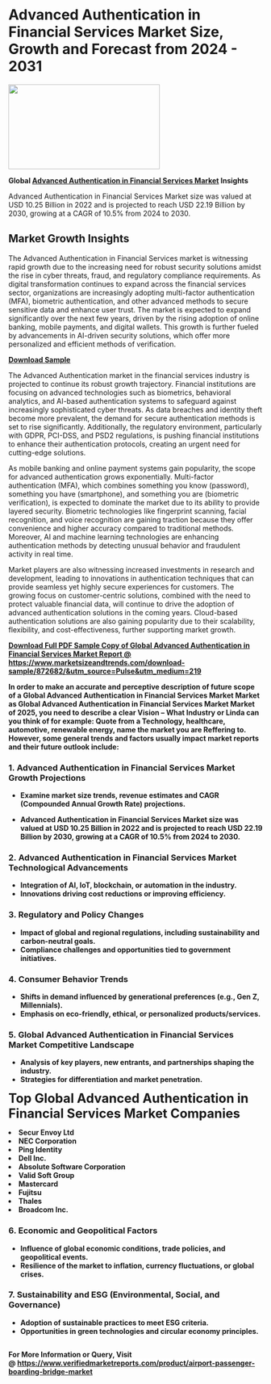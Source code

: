 <H1>Advanced Authentication in Financial Services Market Size, Growth and Forecast from 2024 - 2031</H1><img class="aligncenter size-medium wp-image-584254" src="https://thirdeyenews.in/wp-content/uploads/2024/09/Global-Market-Research-300x168.jpeg" alt="" width="300" height="168" /><p><strong>Global&nbsp;<a href="https://www.marketsizeandtrends.com/download-sample/872682/&amp;utm_source=Pulse&amp;utm_medium=219">Advanced Authentication in Financial Services Market</a> Insights</strong></p><p>Advanced Authentication in Financial Services Market size was valued at USD 10.25 Billion in 2022 and is projected to reach USD 22.19 Billion by 2030, growing at a CAGR of 10.5% from 2024 to 2030.</p><p><h2>Market Growth Insights</h2> <p>The Advanced Authentication in Financial Services market is witnessing rapid growth due to the increasing need for robust security solutions amidst the rise in cyber threats, fraud, and regulatory compliance requirements. As digital transformation continues to expand across the financial services sector, organizations are increasingly adopting multi-factor authentication (MFA), biometric authentication, and other advanced methods to secure sensitive data and enhance user trust. The market is expected to expand significantly over the next few years, driven by the rising adoption of online banking, mobile payments, and digital wallets. This growth is further fueled by advancements in AI-driven security solutions, which offer more personalized and efficient methods of verification.</p> <p><strong><a href="#">Download Sample</a></strong></p> <p>The Advanced Authentication market in the financial services industry is projected to continue its robust growth trajectory. Financial institutions are focusing on advanced technologies such as biometrics, behavioral analytics, and AI-based authentication systems to safeguard against increasingly sophisticated cyber threats. As data breaches and identity theft become more prevalent, the demand for secure authentication methods is set to rise significantly. Additionally, the regulatory environment, particularly with GDPR, PCI-DSS, and PSD2 regulations, is pushing financial institutions to enhance their authentication protocols, creating an urgent need for cutting-edge solutions.</p> <p>As mobile banking and online payment systems gain popularity, the scope for advanced authentication grows exponentially. Multi-factor authentication (MFA), which combines something you know (password), something you have (smartphone), and something you are (biometric verification), is expected to dominate the market due to its ability to provide layered security. Biometric technologies like fingerprint scanning, facial recognition, and voice recognition are gaining traction because they offer convenience and higher accuracy compared to traditional methods. Moreover, AI and machine learning technologies are enhancing authentication methods by detecting unusual behavior and fraudulent activity in real time.</p> <p>Market players are also witnessing increased investments in research and development, leading to innovations in authentication techniques that can provide seamless yet highly secure experiences for customers. The growing focus on customer-centric solutions, combined with the need to protect valuable financial data, will continue to drive the adoption of advanced authentication solutions in the coming years. Cloud-based authentication solutions are also gaining popularity due to their scalability, flexibility, and cost-effectiveness, further supporting market growth.</p> <p><strong><a href="#"></p><p><span class=""><strong>Download Full PDF Sample Copy of Global Advanced Authentication in Financial Services Market Report</strong> @ <a href="https://www.marketsizeandtrends.com/download-sample/872682/&amp;utm_source=Pulse&amp;utm_medium=219" target="_blank">https://www.marketsizeandtrends.com/download-sample/872682/&amp;utm_source=Pulse&amp;utm_medium=219</a></span></p><p>In order to make an accurate and perceptive description of future scope of a Global&nbsp;Advanced Authentication in Financial Services Market Market as Global&nbsp;Advanced Authentication in Financial Services Market Market of 2025, you need to describe a clear Vision &ndash; What Industry or Linda can you think of for example: Quote from a Technology, healthcare, automotive, renewable energy, name the market you are Reffering to. However, some general trends and factors usually impact market reports and their future outlook include:</p><h3>1.&nbsp;<strong>Advanced Authentication in Financial Services Market Growth Projections</strong></h3><ul><li>Examine market size trends, revenue estimates and CAGR (Compounded Annual Growth Rate) projections.</li><li><p>Advanced Authentication in Financial Services Market size was valued at USD 10.25 Billion in 2022 and is projected to reach USD 22.19 Billion by 2030, growing at a CAGR of 10.5% from 2024 to 2030.</p></li></ul><h3>2.&nbsp;<strong>Advanced Authentication in Financial Services Market Technological Advancements</strong></h3><ul><li>Integration of AI, IoT, blockchain, or automation in the industry.</li><li>Innovations driving cost reductions or improving efficiency.</li></ul><h3>3.&nbsp;<strong>Regulatory and Policy Changes</strong></h3><ul><li>Impact of global and regional regulations, including sustainability and carbon-neutral goals.</li><li>Compliance challenges and opportunities tied to government initiatives.</li></ul><h3>4.&nbsp;<strong>Consumer Behavior Trends</strong></h3><ul><li>Shifts in demand influenced by generational preferences (e.g., Gen Z, Millennials).</li><li>Emphasis on eco-friendly, ethical, or personalized products/services.</li></ul><h3>5.&nbsp;<strong>Global Advanced Authentication in Financial Services Market Competitive Landscape</strong></h3><ul><li>Analysis of key players, new entrants, and partnerships shaping the industry.</li><li>Strategies for differentiation and market penetration.</li></ul><p data-pm-slice="1 1 []"><span style="color: inherit; font-family: inherit; font-size: 25px;">Top Global Advanced Authentication in Financial Services Market Companies</span></p><div class="" data-test-id=""><p><li>Secur Envoy Ltd</li><li> NEC Corporation</li><li> Ping Identity</li><li> Dell Inc.</li><li> Absolute Software Corporation</li><li> Valid Soft Group</li><li> Mastercard</li><li> Fujitsu</li><li> Thales</li><li> Broadcom Inc.</li></p></div><h3>6.&nbsp;<strong>Economic and Geopolitical Factors</strong></h3><ul><li>Influence of global economic conditions, trade policies, and geopolitical events.</li><li>Resilience of the market to inflation, currency fluctuations, or global crises.</li></ul><h3>7.&nbsp;<strong>Sustainability and ESG (Environmental, Social, and Governance)</strong></h3><ul><li>Adoption of sustainable practices to meet ESG criteria.</li><li>Opportunities in green technologies and circular economy principles.</li></ul><h2><strong style="font-size: 14px;">For More Information or Query, Visit @&nbsp;</strong><a style="background-color: #ffffff; font-size: 14px;" href="https://www.marketsizeandtrends.com/report/advanced-authentication-in-financial-services-market/" target="_blank">https://www.verifiedmarketreports.com/product/airport-passenger-boarding-bridge-market</a></h2>
